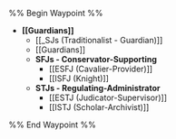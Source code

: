 %% Begin Waypoint %%
- **[[Guardians]]**
	- [[_SJs (Traditionalist - Guardian)]]
	- [[Guardians]]
	- **SFJs - Conservator-Supporting**
		- [[ESFJ (Cavalier-Provider)]]
		- [[ISFJ (Knight)]]
	- **STJs - Regulating-Administrator**
		- [[ESTJ (Judicator-Supervisor)]]
		- [[ISTJ (Scholar-Archivist)]]

%% End Waypoint %%
